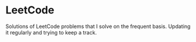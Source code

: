 # LeetCode
Solutions of LeetCode problems that I solve on the frequent basis. Updating it regularly and trying to keep a track.
